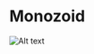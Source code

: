 Monozoid
========
![Alt text](https://raw.github.com/barrymwong/Monozoid/master/images/monozoid-site.png)

